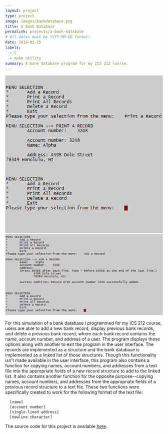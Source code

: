 ```yaml
---
layout: project
type: project
image: images/bankdatabase.png
title: A Bank Database
permalink: projects/a-bank-database
# All dates must be YYYY-MM-DD format!
date: 2019-01-25
labels:
  - C
  - make utility
summary: A bank database program for my ICS 212 course.
---
```


<img class="ui image medium square image" src="../images/bankdatabase.png">
<img class="ui image medium square image" src="../images/bankdatabase2.PNG">

For this simulation of a bank database I programmed for my ICS 212 course, users are able to add a new bank record, display previous bank records, and delete a previous bank record, where each bank record contains the name, account number, and address of a user. The program displays these options along with another to exit the program in the user interface. The records are implemented as a structure and the bank database is implemented as a linked list of those structures. Though this functionality isn't made available in the user interface, this program also contains a function for copying names, account numbers, and addresses from a text file into the appropriate fields of a new record structure to add to the linked list. It also contains another function for the opposite purpose--copying names, account numbers, and addresses from the appropriate fields of a previous record structure to a text file. These two functions were specifically created to work for the following format of the text file:

````
  [name]
  [account number]
  [single-lined address]
  [newline character]
````

The source code for this project is available [here](https://github.com/christina-chen-cco2/project-source-codes/tree/master/bank_database).
